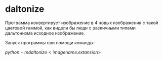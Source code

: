 # daltonize

Программа конвертирует изображение в 4 новых изображения с такой цветовой гаммой, как видели бы люди с различными типами дальтонизма исходное изображение.

Запуск программы при помощи команды:

$python -m daltonize <imagename.extansion>$

